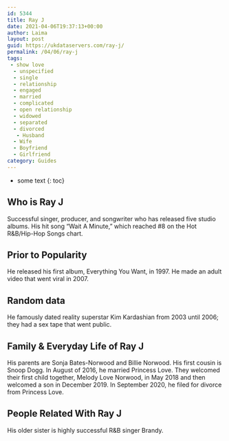 ```yaml
---
id: 5344
title: Ray J
date: 2021-04-06T19:37:13+00:00
author: Laima
layout: post
guid: https://ukdataservers.com/ray-j/
permalink: /04/06/ray-j
tags:
 - show love
  - unspecified
  - single
  - relationship
  - engaged
  - married
  - complicated
  - open relationship
  - widowed
  - separated
  - divorced
   - Husband
  - Wife
  - Boyfriend
  - Girlfriend
category: Guides
---
```


* some text
{: toc}


## Who is Ray J
                  
                  
                  
Successful singer, producer, and songwriter who has released five studio albums. His hit song &#8220;Wait A Minute,&#8221; which reached #8 on the Hot R&B/Hip-Hop Songs chart.
                  
              
            
              
            
                
                
                
## Prior to Popularity
                  
                  
                  
He released his first album, Everything You Want, in 1997. He made an adult video that went viral in 2007.
                  
              
            
              
            
                
                
                
## Random data
                  
                  
                  
He famously dated reality superstar Kim Kardashian from 2003 until 2006; they had a sex tape that went public.
                  
              
            
              
            
                
                
                
## Family & Everyday Life of Ray J
                  
                  
                  
His parents are Sonja Bates-Norwood and Billie Norwood. His first cousin is Snoop Dogg. In August of 2016, he married Princess Love. They welcomed their first child together, Melody Love Norwood, in May 2018 and then welcomed a son in December 2019. In September 2020, he filed for divorce from Princess Love. 
                  
              
            
              
            
                
                
                
## People Related With Ray J
                  
                  
                  
His older sister is highly successful R&B singer Brandy.
                  
              
            
              
            
                
              
            
              
              
            
            
              
            
          
          
          